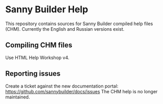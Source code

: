# Sanny Builder Help
This repository contains sources for Sanny Builder compiled help files (CHM). Currently the English and Russian versions exist.

## Compiling CHM files
Use HTML Help Workshop v4.

## Reporting issues
Create a ticket against the new documentation portal: https://github.com/sannybuilder/docs/issues The CHM help is no longer maintained.
